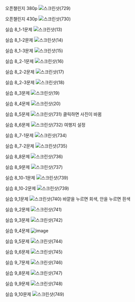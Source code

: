 오픈챌린지 380p
![스크린샷(729)](https://github.com/ks2019575010/webprograming/assets/48661594/a4d33392-b743-4fa3-8a55-37b67d090d3f)

오픈챌린지 430p
![스크린샷(730)](https://github.com/ks2019575010/webprograming/assets/48661594/e8b7caf1-3fd8-4ff1-9f74-9803db5559cf)

실습 8_1-1문제 
![스크린샷(13)](https://github.com/ks2019575010/webprograming/assets/48661594/0bfed950-08a1-4faf-a7b3-9d0c751a3c97)

실습 8_1-2문제 
![스크린샷(14)](https://github.com/ks2019575010/webprograming/assets/48661594/e066bb13-262c-473c-a0ae-bdd58c4c1734)

실습 8_1-3문제
![스크린샷(15)](https://github.com/ks2019575010/webprograming/assets/48661594/7261c9a4-9b79-409b-943d-95285eff8dc1)

실습 8_2-1문제 
![스크린샷(16)](https://github.com/ks2019575010/webprograming/assets/48661594/e899e3c2-d598-4b5b-8410-39feccbcd5c6)

실습 8_2-2문제 
![스크린샷(17)](https://github.com/ks2019575010/webprograming/assets/48661594/99e0d38a-b1b2-4451-9d81-02e87d0a6dfd)

실습 8_2-3문제
![스크린샷(18)](https://github.com/ks2019575010/webprograming/assets/48661594/d950a4e3-dfef-4573-a70a-9fefc95d26c7)

실습 8_3문제
![스크린샷(19)](https://github.com/ks2019575010/webprograming/assets/48661594/c9240b6e-96be-4f35-aebc-902f14cb0c93)

실습 8_4문제
![스크린샷(20)](https://github.com/ks2019575010/webprograming/assets/48661594/acbcd5dc-a7b6-4470-88c8-00829762725b)

실습 8_5문제
![스크린샷(731)](https://github.com/ks2019575010/webprograming/assets/48661594/add5e7c0-5ed1-4c97-a4ed-cf3283ef04bc)
클릭하면 사진이 바뀜

실습 8_6문제
![스크린샷(732)](https://github.com/ks2019575010/webprograming/assets/48661594/71916f5c-4ad6-4da8-a5d5-f56088b266d4)
여행지 설정

실습 8_7-1문제 
![스크린샷(734)](https://github.com/ks2019575010/webprograming/assets/48661594/ef8c8945-1f15-416b-b784-258057a82e9b)

실습 8_7-2문제
![스크린샷(735)](https://github.com/ks2019575010/webprograming/assets/48661594/d28d6826-2195-40b1-8764-6c0f0abcf5bf)

실습 8_8문제
![스크린샷(736)](https://github.com/ks2019575010/webprograming/assets/48661594/ff3a6356-048c-45ea-97c6-f986893f191d)

실습 8_9문제
![스크린샷(737)](https://github.com/ks2019575010/webprograming/assets/48661594/97b0880a-207b-4975-9ac8-81036844fda1)

실습 8_10-1문제 
![스크린샷(739)](https://github.com/ks2019575010/webprograming/assets/48661594/175ac049-4a88-48da-954c-386185d083bb)

실습 8_10-2문제
![스크린샷(739)](https://github.com/ks2019575010/webprograming/assets/48661594/f515998a-19ce-47e0-bdca-64a82c583349)

실습 9_1문제
![스크린샷(740)](https://github.com/ks2019575010/webprograming/assets/48661594/1d118749-c2f8-45fd-9aa6-1810a3a1bd98)
바깥을 누르면 회색, 안을 누르면 흰색

실습 9_2문제
![스크린샷(741)](https://github.com/ks2019575010/webprograming/assets/48661594/b08c6e63-297f-4b20-9330-60f102e63cee)

실습 9_3문제
![스크린샷(742)](https://github.com/ks2019575010/webprograming/assets/48661594/7a1fae57-318a-467a-bee5-8abbb78b54b8)

실습 9_4문제
![image](https://github.com/ks2019575010/webprograming/assets/48661594/20aa2b84-c905-46d8-bfb5-714820bdaeac)

실습 9_5문제
![스크린샷(744)](https://github.com/ks2019575010/webprograming/assets/48661594/f54036d7-e2e9-40b6-b4ee-314938ad2065)

실습 9_6문제
![스크린샷(745)](https://github.com/ks2019575010/webprograming/assets/48661594/232785e5-a303-4572-8051-316136499c80)

실습 9_7문제
![스크린샷(746)](https://github.com/ks2019575010/webprograming/assets/48661594/b9b2a785-b808-41ee-91d9-14cb7ff0773c)

실습 9_8문제
![스크린샷(747)](https://github.com/ks2019575010/webprograming/assets/48661594/9f05f796-2789-4bc7-9944-1970cb223571)

실습 9_9문제
![스크린샷(748)](https://github.com/ks2019575010/webprograming/assets/48661594/96305aad-b1dd-42c6-a7e4-6f1c5a57a9ab)

실습 9_10문제
![스크린샷(749)](https://github.com/ks2019575010/webprograming/assets/48661594/4dd6d564-db6b-4474-b5a5-41daa67dc1ec)

